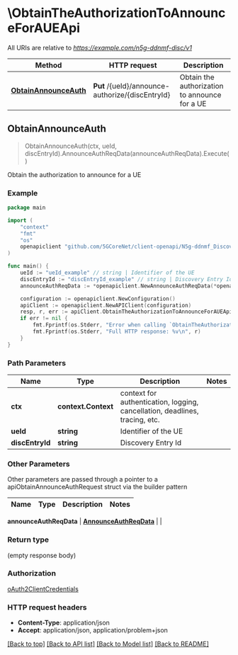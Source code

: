 # \ObtainTheAuthorizationToAnnounceForAUEApi

All URIs are relative to *https://example.com/n5g-ddnmf-disc/v1*

Method | HTTP request | Description
------------- | ------------- | -------------
[**ObtainAnnounceAuth**](ObtainTheAuthorizationToAnnounceForAUEApi.md#ObtainAnnounceAuth) | **Put** /{ueId}/announce-authorize/{discEntryId} | Obtain the authorization to announce for a UE



## ObtainAnnounceAuth

> ObtainAnnounceAuth(ctx, ueId, discEntryId).AnnounceAuthReqData(announceAuthReqData).Execute()

Obtain the authorization to announce for a UE

### Example

```go
package main

import (
    "context"
    "fmt"
    "os"
    openapiclient "github.com/5GCoreNet/client-openapi/N5g-ddnmf_Discovery"
)

func main() {
    ueId := "ueId_example" // string | Identifier of the UE
    discEntryId := "discEntryId_example" // string | Discovery Entry Id
    announceAuthReqData := *openapiclient.NewAnnounceAuthReqData(*openapiclient.NewDiscoveryType()) // AnnounceAuthReqData | 

    configuration := openapiclient.NewConfiguration()
    apiClient := openapiclient.NewAPIClient(configuration)
    resp, r, err := apiClient.ObtainTheAuthorizationToAnnounceForAUEApi.ObtainAnnounceAuth(context.Background(), ueId, discEntryId).AnnounceAuthReqData(announceAuthReqData).Execute()
    if err != nil {
        fmt.Fprintf(os.Stderr, "Error when calling `ObtainTheAuthorizationToAnnounceForAUEApi.ObtainAnnounceAuth``: %v\n", err)
        fmt.Fprintf(os.Stderr, "Full HTTP response: %v\n", r)
    }
}
```

### Path Parameters


Name | Type | Description  | Notes
------------- | ------------- | ------------- | -------------
**ctx** | **context.Context** | context for authentication, logging, cancellation, deadlines, tracing, etc.
**ueId** | **string** | Identifier of the UE | 
**discEntryId** | **string** | Discovery Entry Id | 

### Other Parameters

Other parameters are passed through a pointer to a apiObtainAnnounceAuthRequest struct via the builder pattern


Name | Type | Description  | Notes
------------- | ------------- | ------------- | -------------


 **announceAuthReqData** | [**AnnounceAuthReqData**](AnnounceAuthReqData.md) |  | 

### Return type

 (empty response body)

### Authorization

[oAuth2ClientCredentials](../README.md#oAuth2ClientCredentials)

### HTTP request headers

- **Content-Type**: application/json
- **Accept**: application/json, application/problem+json

[[Back to top]](#) [[Back to API list]](../README.md#documentation-for-api-endpoints)
[[Back to Model list]](../README.md#documentation-for-models)
[[Back to README]](../README.md)

